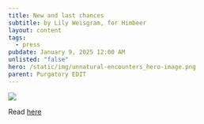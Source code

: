 ```yaml
---
title: New and last chances
subtitle: by Lily Weisgram, for Himbeer
layout: content
tags:
  - press
pubdate: January 9, 2025 12:00 AM
unlisted: "false"
hero: /static/img/unnatural-encounters_hero-image.png
parent: Purgatory EDIT
---
```

![](/static/img/unnatural-encounters_hero-image.png)

Read [here](https://berlinmitkind.de/stadtleben/ausstellungstipps/ausstellungen/#Natural)